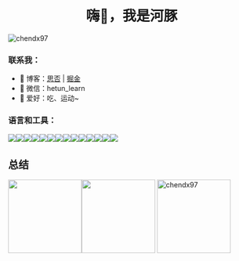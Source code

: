 <h1 align="center">嗨👋，我是河豚</h1>
<p align="left"> <img src="https://komarev.com/ghpvc/?username=chendx97&label=Profile% 20views&color=0e75b6&style=flat" alt="chendx97" /> </p>

<h3 align="left">联系我：</h3>
  
- 🌱 博客：[思否](https://segmentfault.com/u/puffer) | [掘金](https://juejin.cn/user/638161460403287)
- 💬 微信：hetun_learn
- 👯 爱好：吃、运动~

<h3 align="left">语言和工具：</h3>
<div style="display:flex; ">
  <img src="https://img.shields.io/badge/HTML5-E34F26?style=flat-square&logo=HTML5&logoColor=white"/>
  <img src="https://img.shields.io/badge/css-1572B6?style=flat-square&logo=css3&logoColor=white"/>
  <img src="https://img.shields.io/badge/JavaScript-ffb13b?style=flat-square&logo=javascript&logoColor=white"/>
  <img src="https://img.shields.io/badge/TypeScript-3178C6?style=flat-square&logo=TypeScript&logoColor=white"/>
  <img src="https://img.shields.io/badge/stylus-b3d107?style=flat-square&logo=Stylus&logoColor=333">
  <br>
  <img src="https://img.shields.io/badge/Vue-339933?style=flat-square&logo=vue.js&logoColor=white"/>
  <img src="https://img.shields.io/badge/React-61DAFB?style=flat-square&logo=react&logoColor=white"/>
  <img src="https://img.shields.io/badge/Vite-9066f8?style=flat-square&logo=vite&logoColor=white"/>
  <img src="https://img.shields.io/badge/Nuxt-00DC82?style=flat-square&logo=Nuxt&logoColor=white"/>
  <img src="https://img.shields.io/badge/%E5%BE%AE%E5%89%8D%E7%AB%AF-23C8D2"/>
  <br>
  <img src="https://img.shields.io/badge/Python-3776AB?style=flat-square&logo=Python&logoColor=white"/>
  <img src="https://img.shields.io/badge/Docker-2496ED?style=flat-square&logo=Docker&logoColor=white"/>
  <img src="https://img.shields.io/badge/Git-F05032?style=flat-square&logo=Git&logoColor=white"/>
  <img src="https://img.shields.io/badge/CICD-F77E1C"/>
</div>


## 总结

<img align='' height='150' src='https://github-readme-stats.vercel.app/api?username=chendx97&show_icons=true&theme=dracula&locale=cn'/><img align='' height='150' src='https://github-readme-stats.vercel.app/api/top-langs/?username=chendx97&hide_title=true&layout=compact&theme=dracula&locale=cn'/>
<img align='' height='150' src="https://github-readme-streak-stats.herokuapp.com/?user=chendx97&theme=dracula&locale=cn" alt="chendx97" />

